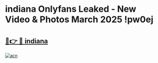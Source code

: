# indiana Onlyfans Leaked - New Video & Photos March 2025 !pw0ej

# <h2><a href="https://kfnhvz.iuczelnia.edu.pl?title=indiana&ref=pw0ej">🔗👉 🔴 indiana</a></h2>

[![acn](https://github.com/user-attachments/assets/0f9c940e-d8b0-45ae-aac7-cd30a18b3e1c)](https://kfnhvz.iuczelnia.edu.pl?title=indiana&ref=pw0ej)

